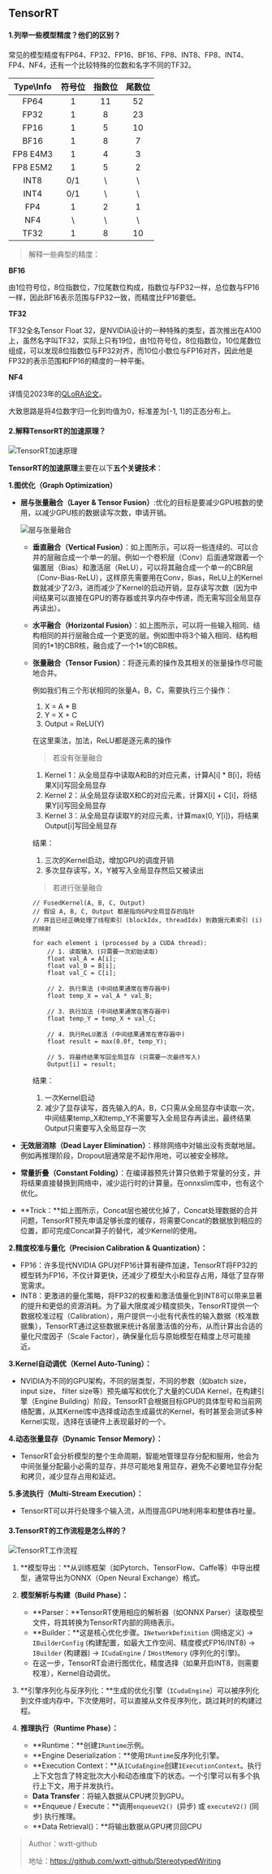 ## TensorRT

#### 1.列举一些模型精度？他们的区别？

常见的模型精度有FP64、FP32、FP16、BF16、FP8、INT8、FP8、INT4、FP4、NF4，还有一个比较特殊的位数和名字不同的TF32。

| Type\Info | 符号位 | 指数位 | 尾数位 |
| :-------: | :----: | :----: | :----: |
|   FP64    |   1    |   11   |   52   |
|   FP32    |   1    |   8    |   23   |
|   FP16    |   1    |   5    |   10   |
|   BF16    |   1    |   8    |   7    |
| FP8 E4M3  |   1    |   4    |   3    |
| FP8 E5M2  |   1    |   5    |   2    |
|   INT8    |  0/1   |   \    |   \    |
|   INT4    |  0/1   |   \    |   \    |
|    FP4    |   1    |   2    |   1    |
|    NF4    |   \    |   \    |   \    |
|   TF32    |   1    |   8    |   10   |

> 解释一些典型的精度：

**BF16**

由1位符号位，8位指数位，7位尾数位构成，指数位与FP32一样，总位数与FP16一样，因此BF16表示范围与FP32一致，而精度比FP16要低。

**TF32**

TF32全名Tensor Float 32，是NVIDIA设计的一种特殊的类型，首次推出在A100上，虽然名字叫TF32，实际上只有19位，由1位符号位，8位指数位，10位尾数位组成，可以发现8位指数位与FP32对齐，而10位小数位与FP16对齐，因此他是FP32的表示范围和FP16的精度的一种平衡。

**NF4**

详情见2023年的[QLoRA论文](https://arxiv.org/abs/2305.14314)。

大致思路是将4位数字归一化到均值为0，标准差为[-1, 1]的正态分布上。

#### 2.解释TensorRT的加速原理？

![TensorRT加速原理](./images/TensorRT/TensorRT加速原理.jpg)

**TensorRT的加速原理**主要在以下**五个关键技术**：

**1.图优化（Graph Optimization）**

- **层与张量融合（Layer & Tensor Fusion）**:优化的目标是要减少GPU核数的使用，以减少GPU核的数据读写次数，申请开销。

  ![层与张量融合](./images/TensorRT/层与张量融合.jpg)

  + **垂直融合（Vertical Fusion）**：如上图所示，可以将一些连续的、可以合并的层融合成一个单一的层。例如一个卷积层（Conv）后面通常跟着一个偏置层（Bias）和激活层（ReLU），可以将其融合成一个单一的CBR层（Conv-Bias-ReLU），这样原先需要用在Conv，Bias，ReLU上的Kernel数就减少了2/3，进而减少了Kernel的启动开销，显存读写次数（因为中间结果可以直接在GPU的寄存器或共享内存中传递，而无需写回全局显存再读出）。

  + **水平融合（Horizontal Fusion）**：如上图所示，可以将一些输入相同、结构相同的并行层融合成一个更宽的层。例如图中将3个输入相同、结构相同的1\*1的CBR核，融合成了一个1\*1的CBR核。

  + **张量融合（Tensor Fusion）**：将逐元素的操作及其相关的张量操作尽可能地合并。

    例如我们有三个形状相同的张量A，B，C，需要执行三个操作：

    1. X = A * B
    2. Y = X + C
    3. Output = ReLU(Y)

    在这里乘法，加法，ReLU都是逐元素的操作

    >  若没有张量融合

    1. Kernel 1：从全局显存中读取A和B的对应元素，计算A[i] * B[i]，将结果X[i]写回全局显存
    2. Kernel 2：从全局显存读取X和C的对应元素，计算X[i] + C[i]，将结果Y[i]写回全局显存
    3. Kernel 3：从全局显存读取Y的对应元素，计算max(0, Y[i])，将结果Output[i]写回全局显存

    结果：

    1. 三次的Kernel启动，增加GPU的调度开销
    2. 多次显存读写，X，Y被写入全局显存然后又被读出

    > 若进行张量融合

    ```
    // FusedKernel(A, B, C, Output)
    // 假设 A, B, C, Output 都是指向GPU全局显存的指针
    // 并且已经正确处理了线程索引 (blockIdx, threadIdx) 到数据元素索引 (i) 的映射
    
    for each element i (processed by a CUDA thread):
        // 1. 读取输入 (只需要一次初始读取)
        float val_A = A[i];
        float val_B = B[i];
        float val_C = C[i];
    
        // 2. 执行乘法 (中间结果通常在寄存器中)
        float temp_X = val_A * val_B;
    
        // 3. 执行加法 (中间结果通常在寄存器中)
        float temp_Y = temp_X + val_C;
    
        // 4. 执行ReLU激活 (中间结果通常在寄存器中)
        float result = max(0.0f, temp_Y);
    
        // 5. 将最终结果写回全局显存 (只需要一次最终写入)
        Output[i] = result;
    ```

    结果：

    1. 一次Kernel启动
    2. 减少了显存读写，首先输入的A，B，C只需从全局显存中读取一次，中间结果temp_X和temp_Y不需要写入全局显存再读出，最终结果Output只需要写入全局显存一次

- **无效层消除（Dead Layer Elimination）**：移除网络中对输出没有贡献地层。例如再推理阶段，Dropout层通常是不起作用地，可以被安全移除。

- **常量折叠（Constant Folding）**：在编译器预先计算只依赖于常量的分支，并将结果直接替换到网络中，减少运行时的计算量。在onnxslim库中，也有这个优化。

- **Trick：**如上图所示，Concat层也被优化掉了，Concat处理数据的合并问题，TensorRT预先申请足够长度的缓存，将需要Concat的数据放到相应的位置，即可完成Concat算子的替代，减少Kernel的使用。

**2.精度校准与量化（Precision Calibration & Quantization）：**

- FP16：许多现代NVIDIA GPU对FP16计算有硬件加速，TensorRT将FP32的模型转为FP16，不仅计算更快，还减少了模型大小和显存占用，降低了显存带宽需求。
- INT8：更激进的量化策略，将FP32的权重和激活值量化到INT8可以带来显著的提升和更低的资源消耗。为了最大限度减少精度损失，TensorRT提供一个数据校准过程（Calibration），用户提供一小批有代表性的输入数据（校准数据集），TensorRT通过这些数据来统计各层激活值的分布，从而计算出合适的量化尺度因子（Scale Factor），确保量化后与原始模型在精度上尽可能接近。

**3.Kernel自动调优（Kernel Auto-Tuning）：**

- NVIDIA为不同的GPU架构，不同的层类型，不同的参数（如batch size，input size， filter size等）预先编写和优化了大量的CUDA Kernel，在构建引擎（Engine Building）阶段，TensorRT会根据目标GPU的具体型号和当前网络配置，从其Kernel库中选择或动态生成最优的Kernel，有时甚至会测试多种Kernel实现，选择在该硬件上表现最好的一个。

**4.动态张量显存（Dynamic Tensor Memory）：**

- TensorRT会分析模型的整个生命周期，智能地管理显存分配和服用，他会为中间张量分配最小必需的显存，并尽可能地复用显存，避免不必要地显存分配和拷贝，减少显存占用和延迟。

**5.多流执行（Multi-Stream Execution）：**

- TensorRT可以并行处理多个输入流，从而提高GPU地利用率和整体吞吐量。

#### 3.TensorRT的工作流程是怎么样的？

![TensorRT工作流程](./images/TensorRT/TensorRT工作流程.jpg)

1. **模型导出：**从训练框架（如Pytorch、TensorFlow、Caffe等）中导出模型，通常导出为ONNX（Open Neural Exchange）格式。
2. **模型解析与构建（Build Phase）：**
   - **Parser：**TensorRT使用相应的解析器（如ONNX Parser）读取模型文件，将其转换为TensorRT内部的网络表示。
   - **Builder：**这是核心优化步骤。`INetworkDefinition` (网络定义) -> `IBuilderConfig` (构建配置，如最大工作空间、精度模式FP16/INT8) -> `IBuilder` (构建器) -> `ICudaEngine` / `IHostMemory` (序列化的引擎)。
   - 在这一步，TensorRT会进行图优化，精度选择（如果开启INT8，则需要校准），Kernel自动调优。

3. **引擎序列化与反序列化：**生成的优化引擎（`ICudaEngine`）可以被序列化到文件或内存中，下次使用时，可以直接从文件反序列化，跳过耗时的构建过程。
4. **推理执行（Runtime Phase）：**
   - **Runtime：**创建`IRuntime`示例。
   - **Engine Deserialization：**使用`IRuntime`反序列化引擎。
   - **Execution Context：**从`ICudaEngine`创建`IExecutionContext`。执行上下文包含了特定批次大小和动态维度下的状态。一个引擎可以有多个执行上下文，用于并发执行。
   - **Data Transfer**：将输入数据从CPU拷贝到GPU。
   - **Enqueue / Execute：**调用`enqueueV2() `(异步) 或 `executeV2()` (同步) 执行推理。
   - **Data Retrieval()：**将输出数据从GPU拷贝回CPU





> Author：wxtt-github
>
> 地址：https://github.com/wxtt-github/StereotypedWriting











































